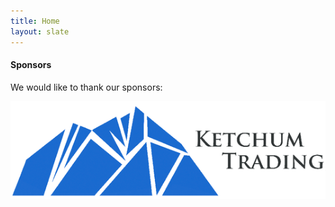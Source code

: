```yaml
---
title: Home
layout: slate
---
```


#### Sponsors

We would like to thank our sponsors:

![Ketchum Trading](/images/ketchum_trading.png)
